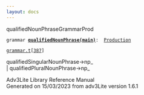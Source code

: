 ```yaml
---
layout: docs
---
```

<span class="title">qualifiedNounPhrase</span><span class="type">GrammarProd</span>

`grammar `**[`qualifiedNounPhrase(main)`](../object/qualifiedNounPhrase(main).html)**` :   `[`Production`](../object/Production.html)

[`grammar.t`](../file/grammar.t.html)`[`[`387`](../source/grammar.t.html#387)`]`



qualifiedSingularNounPhrase-\>np\_  
\| qualifiedPluralNounPhrase-\>np\_  





Adv3Lite Library Reference Manual  
Generated on 15/03/2023 from adv3Lite version 1.6.1


